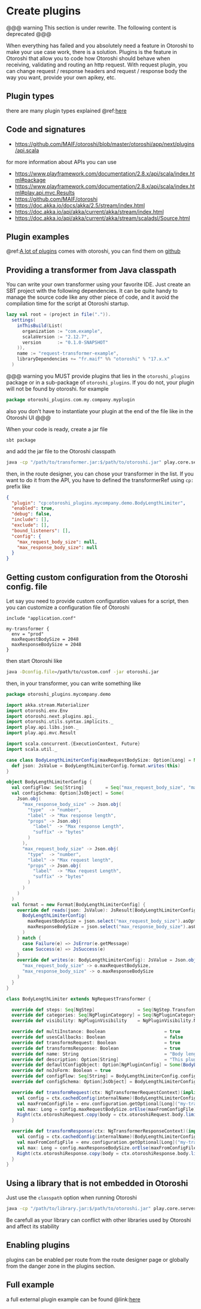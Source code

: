 # Create plugins

@@@ warning
This section is under rewrite. The following content is deprecated
@@@

When everything has failed and you absolutely need a feature in Otoroshi to make your use case work, there is a solution. Plugins is the feature in Otoroshi that allow you to code how Otoroshi should behave when receiving, validating and routing an http request. With request plugin, you can change request / response headers and request / response body the way you want, provide your own apikey, etc.

## Plugin types

there are many plugin types explained @ref:[here](./plugins.md) 

## Code and signatures

* https://github.com/MAIF/otoroshi/blob/master/otoroshi/app/next/plugins/api.scala


for more information about APIs you can use

* https://www.playframework.com/documentation/2.8.x/api/scala/index.html#package
* https://www.playframework.com/documentation/2.8.x/api/scala/index.html#play.api.mvc.Results
* https://github.com/MAIF/otoroshi
* https://doc.akka.io/docs/akka/2.5/stream/index.html
* https://doc.akka.io/api/akka/current/akka/stream/index.html
* https://doc.akka.io/api/akka/current/akka/stream/scaladsl/Source.html

## Plugin examples

@ref:[A lot of plugins](./built-in-plugins.md) comes with otoroshi, you can find them on [github](https://github.com/MAIF/otoroshi/tree/master/otoroshi/app/next/plugins)

## Providing a transformer from Java classpath

You can write your own transformer using your favorite IDE. Just create an SBT project with the following dependencies. It can be quite handy to manage the source code like any other piece of code, and it avoid the compilation time for the script at Otoroshi startup.

```scala
lazy val root = (project in file(".")).
  settings(
    inThisBuild(List(
      organization := "com.example",
      scalaVersion := "2.12.7",
      version      := "0.1.0-SNAPSHOT"
    )),
    name := "request-transformer-example",
    libraryDependencies += "fr.maif" %% "otoroshi" % "17.x.x"
  )
```

@@@ warning
you MUST provide plugins that lies in the `otoroshi_plugins` package or in a sub-package of `otoroshi_plugins`. If you do not, your plugin will not be found by otoroshi. for example

```scala
package otoroshi_plugins.com.my.company.myplugin
```

also you don't have to instantiate your plugin at the end of the file like in the Otoroshi UI
@@@

When your code is ready, create a jar file 

```
sbt package
```

and add the jar file to the Otoroshi classpath

```sh
java -cp "/path/to/transformer.jar:$/path/to/otoroshi.jar" play.core.server.ProdServerStart
```

then, in the route designer, you can chose your transformer in the list. If you want to do it from the API, you have to defined the transformerRef using `cp:` prefix like 

```json
{
  "plugin": "cp:otoroshi_plugins.mycompany.demo.BodyLengthLimiter",
  "enabled": true,
  "debug": false,
  "include": [],
  "exclude": [],
  "bound_listeners": [],
  "config": {
    "max_request_body_size": null,
    "max_response_body_size": null
  }
}
```

## Getting custom configuration from the Otoroshi config. file

Let say you need to provide custom configuration values for a script, then you can customize a configuration file of Otoroshi

```hocon
include "application.conf"

my-transformer {
  env = "prod"
  maxRequestBodySize = 2048
  maxResponseBodySize = 2048
}
```

then start Otoroshi like

```sh
java -Dconfig.file=/path/to/custom.conf -jar otoroshi.jar
```

then, in your transformer, you can write something like 

```scala
package otoroshi_plugins.mycompany.demo

import akka.stream.Materializer
import otoroshi.env.Env
import otoroshi.next.plugins.api._
import otoroshi.utils.syntax.implicits._
import play.api.libs.json._
import play.api.mvc.Result

import scala.concurrent.{ExecutionContext, Future}
import scala.util._

case class BodyLengthLimiterConfig(maxRequestBodySize: Option[Long] = None, maxResponseBodySize: Option[Long] = None) extends NgPluginConfig {
  def json: JsValue = BodyLengthLimiterConfig.format.writes(this)
}

object BodyLengthLimiterConfig {
  val configFlow: Seq[String]        = Seq("max_request_body_size", "max_response_body_size")
  val configSchema: Option[JsObject] = Some(
    Json.obj(
      "max_response_body_size" -> Json.obj(
        "type"  -> "number",
        "label" -> "Max response length",
        "props" -> Json.obj(
          "label"  -> "Max response Length",
          "suffix" -> "bytes"
        )
      ),
      "max_request_body_size" -> Json.obj(
        "type"  -> "number",
        "label" -> "Max request length",
        "props" -> Json.obj(
          "label"  -> "Max request Length",
          "suffix" -> "bytes"
        )
      )
    )
  )
  val format = new Format[BodyLengthLimiterConfig] {
    override def reads(json: JsValue): JsResult[BodyLengthLimiterConfig] = Try {
      BodyLengthLimiterConfig(
        maxRequestBodySize = json.select("max_request_body_size").asOpt[Long],
        maxResponseBodySize = json.select("max_response_body_size").asOpt[Long],
      )
    } match {
      case Failure(e) => JsError(e.getMessage)
      case Success(e) => JsSuccess(e)
    }
    override def writes(o: BodyLengthLimiterConfig): JsValue = Json.obj(
      "max_request_body_size" -> o.maxRequestBodySize,
      "max_response_body_size" -> o.maxResponseBodySize
    )
  }
}

class BodyLengthLimiter extends NgRequestTransformer {

  override def steps: Seq[NgStep]                = Seq(NgStep.TransformRequest, NgStep.TransformResponse)
  override def categories: Seq[NgPluginCategory] = Seq(NgPluginCategory.Transformations)
  override def visibility: NgPluginVisibility    = NgPluginVisibility.NgUserLand

  override def multiInstance: Boolean                      = true
  override def usesCallbacks: Boolean                      = false
  override def transformsRequest: Boolean                  = true
  override def transformsResponse: Boolean                 = true
  override def name: String                                = "Body length limiter"
  override def description: Option[String]                 = "This plugin will limit request and response body length".some
  override def defaultConfigObject: Option[NgPluginConfig] = Some(BodyLengthLimiterConfig())
  override def noJsForm: Boolean = true
  override def configFlow: Seq[String] = BodyLengthLimiterConfig.configFlow
  override def configSchema: Option[JsObject] = BodyLengthLimiterConfig.configSchema

  override def transformRequest(ctx: NgTransformerRequestContext)(implicit env: Env, ec: ExecutionContext, mat: Materializer): Future[Either[Result, NgPluginHttpRequest]] = {
    val config = ctx.cachedConfig(internalName)(BodyLengthLimiterConfig.format).getOrElse(BodyLengthLimiterConfig())
    val maxFromConfigFile = env.configuration.getOptional[Long]("my-transformer.maxRequestBodySize")
    val max: Long = config.maxRequestBodySize.orElse(maxFromConfigFile).getOrElse(4 * 1024 * 1024)
    Right(ctx.otoroshiRequest.copy(body = ctx.otoroshiRequest.body.limitWeighted(max)(_.size))).vfuture
  }

  override def transformResponse(ctx: NgTransformerResponseContext)(implicit env: Env, ec: ExecutionContext, mat: Materializer): Future[Either[Result, NgPluginHttpResponse]] = {
    val config = ctx.cachedConfig(internalName)(BodyLengthLimiterConfig.format).getOrElse(BodyLengthLimiterConfig())
    val maxFromConfigFile = env.configuration.getOptional[Long]("my-transformer.maxResponseBodySize")
    val max: Long = config.maxResponseBodySize.orElse(maxFromConfigFile).getOrElse(4 * 1024 * 1024)
    Right(ctx.otoroshiResponse.copy(body = ctx.otoroshiResponse.body.limitWeighted(max)(_.size))).vfuture
  }
}
```

## Using a library that is not embedded in Otoroshi

Just use the `classpath` option when running Otoroshi

```sh
java -cp "/path/to/library.jar:$/path/to/otoroshi.jar" play.core.server.ProdServerStart
```

Be carefull as your library can conflict with other libraries used by Otoroshi and affect its stability

## Enabling plugins

plugins can be enabled per route from the route designer page or globally from the danger zone in the plugins section.

## Full example

a full external plugin example can be found @link:[here](https://github.com/cloud-apim/otoroshi-llm-extension)
